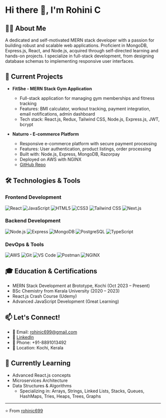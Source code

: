 # Hi there 👋, I'm Rohini C

## 👨‍💻 About Me
A dedicated and self-motivated MERN stack developer with a passion for building robust and scalable web applications. Proficient in MongoDB, Express.js, React, and Node.js, acquired through self-directed learning and hands-on projects. I specialize in full-stack development, from designing database schemas to implementing responsive user interfaces.

## 🔭 Current Projects
- **FitShe - MERN Stack Gym Application** 
  - Full-stack application for managing gym memberships and fitness tracking
  - Features: BMI calculator, workout tracking, payment integration, email notifications, admin dashboard
  - Tech stack: React.js, Redux, Tailwind CSS, Node.js, Express.js, JWT, bcrypt


- **Naturro - E-commerce Platform**
  - Responsive e-commerce platform with secure payment processing
  - Features: User authentication, product listings, order processing
  - Built with: Node.js, Express, MongoDB, Razorpay
  - Deployed on AWS with NGINX
  - [GitHub Repo]([your-repo-link](https://github.com/cRohinic/Naturro))

## 🛠️ Technologies & Tools
### Frontend Development
![React](https://img.shields.io/badge/-React-61DAFB?style=flat&logo=react&logoColor=black)
![JavaScript](https://img.shields.io/badge/-JavaScript-F7DF1E?style=flat&logo=javascript&logoColor=black)
![HTML5](https://img.shields.io/badge/-HTML5-E34F26?style=flat&logo=html5&logoColor=white)
![CSS3](https://img.shields.io/badge/-CSS3-1572B6?style=flat&logo=css3&logoColor=white)
![Tailwind CSS](https://img.shields.io/badge/-Tailwind_CSS-38B2AC?style=flat&logo=tailwind-css&logoColor=white)
![Next.js](https://img.shields.io/badge/-Next.js-000000?style=flat&logo=next.js&logoColor=white)

### Backend Development
![Node.js](https://img.shields.io/badge/-Node.js-339933?style=flat&logo=node.js&logoColor=white)
![Express](https://img.shields.io/badge/-Express-000000?style=flat&logo=express&logoColor=white)
![MongoDB](https://img.shields.io/badge/-MongoDB-47A248?style=flat&logo=mongodb&logoColor=white)
![PostgreSQL](https://img.shields.io/badge/-PostgreSQL-336791?style=flat&logo=postgresql&logoColor=white)
![TypeScript](https://img.shields.io/badge/-TypeScript-3178C6?style=flat&logo=typescript&logoColor=white)

### DevOps & Tools
![AWS](https://img.shields.io/badge/-AWS-232F3E?style=flat&logo=amazon-aws&logoColor=white)
![Git](https://img.shields.io/badge/-Git-F05032?style=flat&logo=git&logoColor=white)
![VS Code](https://img.shields.io/badge/-VS_Code-007ACC?style=flat&logo=visual-studio-code&logoColor=white)
![Postman](https://img.shields.io/badge/-Postman-FF6C37?style=flat&logo=postman&logoColor=white)
![NGINX](https://img.shields.io/badge/-NGINX-009639?style=flat&logo=nginx&logoColor=white)



## 🎓 Education & Certifications
- MERN Stack Development at Brototype, Kochi (Oct 2023 – Present)
- BSc Chemistry from Kerala University (2020 – 2023)
- React.js Crash Course (Udemy)
- Advanced JavaScript Development (Great Learning)

## 📫 Let's Connect!
- 📧 Email: rohinic699@gmail.com
- 💼 [LinkedIn](www.linkedin.com/in/rohini-c-1088012b6)
- 📱 Phone: +91-8891013492
- 📍 Location: Kochi, Kerala

## 🌱 Currently Learning
- Advanced React.js concepts
- Microservices Architecture
- Data Structures & Algorithms
  - Specializing in: Arrays, Strings, Linked Lists, Stacks, Queues, HashMaps, Tries, Heaps, Trees, Graphs


---
⭐️ From [rohinic699](https://github.com/cRohinic)
